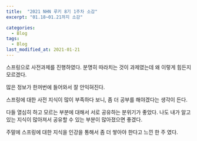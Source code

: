 ```yaml
---
title:  "2021 NHN 루키 8기 1주차 소감"
excerpt: "01.18~01.21까지 소감"

categories:
  - Blog
tags:
  - Blog
last_modified_at: 2021-01-21
---
```


스프링으로 사전과제를 진행하였다.
분명히 따라치는 것이 과제였는데 왜 이렇게 힘든지 모르겠다.

많은 정보가 한꺼번에 들어와서 잘 안익혀진다.

스프링에 대한 사전 지식이 많이 부족하다 보니, 좀 더 공부를 해야겠다는 생각이 든다.

다들 열심히 하고 모르는 부분에 대해서 서로 공유하는 분위기가 좋았다.
나도 내가 알고 있는 지식이 많아져서 공유할 수 있는 부분이 많아졌으면 좋겠다.

주말에 스프링에 대한 지식을 인강을 통해서 좀 더 쌓아야 한다고 느낀 한 주 였다.